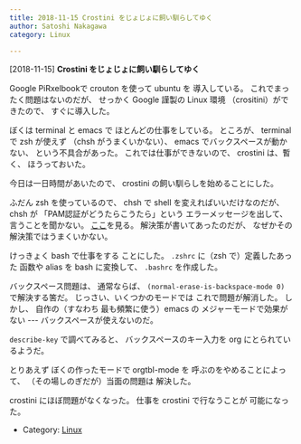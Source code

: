 ```yaml
---
title: 2018-11-15 Crostini をじょじょに飼い馴らしてゆく
author: Satoshi Nakagawa
category: Linux

---
```


[2018-11-15] **Crostini をじょじょに飼い馴らしてゆく** 

 Google PiRxelbookで crouton を使って ubuntu を
導入している。
これでまったく問題はないのだが、
せっかく Google 謹製の Linux 環境
（crositini）ができたので、
すぐに導入した。

 ぼくは terminal と emacs で
ほとんどの仕事をしている。
ところが、
terminal で zsh が使えず
（chsh がうまくいかない）、
emacs でバックスペースが動かない、
という不具合があった。
これでは仕事ができないので、
crostini は、暫く、
ほうっておいた。

 今日は一日時間があいたので、
crostini の飼い馴らしを始めることにした。

 ふだん zsh を使っているので、
chsh で shell を変えればいいだけなのだが、
chsh が
「PAM認証がどうたらこうたら」という
エラーメッセージを出して、
言うことを聞かない。
[ここ](https://takeshinho-24.blogspot.com/2011/04/chsh.html)を見る。
解決策が書いてあったのだが、
なぜかその解決策ではうまくいかない。

 けっきょく bash で仕事をする
ことにした。
`.zshrc` に（zsh で）定義したあった
函数や alias を 
bash に変換して、
`.bashrc` を作成した。

 バックスペース問題は、
通常ならば、
`(normal-erase-is-backspace-mode 0)`
で解決する筈だ。
じっさい、いくつかのモードでは
これで問題が解消した。
しかし、
自作の（すなわち
最も頻繁に使う）emacs の
メジャーモードで効果がない ---
バックスペースが使えないのだ。

 `describe-key` で調べてみると、
バックスペースのキー入力を org にとられているようだ。

 とりあえず
ぼくの作ったモードで orgtbl-mode を
呼ぶのをやめることによって、
（その場しのぎだが）当面の問題は
解決した。

 crostini にほぼ問題がなくなった。
仕事を crostini で行なうことが
可能になった。

- Category: [Linux](https://merapano.github.io/categories.html#Linux)

